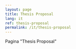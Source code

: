 ```yaml
---
layout: page
title: Thesis Proposal
lang: it
ref: thesis-proposal
permalink: /it/thesis-proposal
---
```


Pagina "Thesis Proposal"